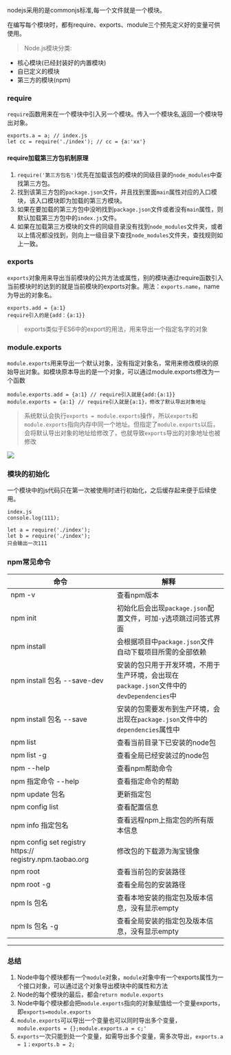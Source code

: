 nodejs采用的是commonjs标准,每一个文件就是一个模块。

在编写每个模块时，都有require、exports、module三个预先定义好的变量可供使用。

> Node.js模块分类:  

- 核心模块(已经封装好的内置模块)
- 自已定义的模块
- 第三方的模块(npm)

### require

`require`函数用来在一个模块中引入另一个模块。传入一个模块名,返回一个模块导出对象。

```
exports.a = a; // index.js
let cc = require('./index'); // cc = {a:'xx'}
```

#### require加载第三方包机制原理

1. `require('第三方包名')`优先在加载该包的模块的同级目录的`node_modules`中查找第三方包。
2. 找到该第三方包的`package.json`文件，并且找到里面`main`属性对应的入口模块，该入口模块即为加载的第三方模块。
3. 如果在要加载的第三方包中没哟找到`package.json`文件或者没有`main`属性，则默认加载第三方包中的`index.js`文件。
4. 如果在加载第三方模块的文件的同级目录没有找到`node_modules`文件夹，或者以上情况都没找到，则向上一级目录下查找`node_modules`文件夹，查找规则如上一致。

### exports

`exports`对象用来导出当前模块的公共方法或属性，别的模块通过require函数引入当前模块时的达到的就是当前模块的exports对象。用法：`exports.name`，name为导出的对象名。

```
exports.add = {a:1}
require引入的是{add：{a:1}}
```

> exports类似于ES6中的export的用法，用来导出一个指定名字的对象

### module.exports

`module.exports`用来导出一个默认对象，没有指定对象名，常用来修改模块的原始导出对象。如模块原本导出的是一个对象，可以通过module.exports修改为一个函数

```
module.exports.add = {a:1} // require引入就是{add:{a:1}}
module.exports = {a:1} // require引入就是{a:1}，修改了默认导出对象地址
```

> 系统默认会执行`exports = module.exports`操作，所以`exports`和`module.exports`指向内存中同一个地址。但指定了`module.exports`以后，会将默认导出对象的地址给修改了，也就导致`exports`导出的对象地址也被修改

![](E:\web-note\node\images\1597153333.png)

### 模块的初始化

一个模块中的js代码只在第一次被使用时进行初始化，之后缓存起来便于后续使用。

```
index.js
console.log(111);

let a = require('./index');
let b = require('./index');
只会输出一次111
```

### npm常见命令

| 命令                                                     | 解释                                                         |
| -------------------------------------------------------- | ------------------------------------------------------------ |
| npm -v                                                   | 查看npm版本                                                  |
| npm init                                                 | 初始化后会出现`package.json`配置文件，可加`-y`选项跳过问答式界面 |
| npm install                                              | 会根据项目中`package.json`文件自动下载项目所需的全部依赖     |
| npm install 包名 --save-dev                              | 安装的包只用于开发环境，不用于生产环境，会出现在`package.json`文件中的`devDependencies`中 |
| npm install 包名 --save                                  | 安装的包需要发布到生产环境，会出现在`package.json`文件中的`dependencies`属性中 |
| npm list                                                 | 查看当前目录下已安装的node包                                 |
| npm list -g                                              | 查看全局已经安装过的node包                                   |
| npm --help                                               | 查看npm帮助命令                                              |
| npm 指定命令 --help                                      | 查看指定命令的帮助                                           |
| npm update 包名                                          | 更新指定包                                                   |
| npm config list                                          | 查看配置信息                                                 |
| npm info 指定包名                                        | 查看远程npm上指定包的所有版本信息                            |
| npm config set registry https:// registry.npm.taobao.org | 修改包的下载源为淘宝镜像                                     |
| npm root                                                 | 查看当前包的安装路径                                         |
| npm root -g                                              | 查看全局包的安装路径                                         |
| npm ls 包名                                              | 查看本地安装的指定包及版本信息，没有显示empty                |
| npm ls 包名 -g                                           | 查看全局安装的指定包及版本信息，没有显示empty                |

------

### 总结

1. Node中每个模块都有一个`module`对象，`module`对象中有一个exports属性为一个接口对象，可以通过这个对象导出模块中的属性和方法
2. Node的每个模块的最后，都会`return module.exports`
3. Node中每个模块都会把`module.exports`指向的对象赋值给一个变量exports，即`exports=module.exports`
4. `module.exports`可以导出一个变量也可以同时导出多个变量，`module.exports = {};module.exports.a = c;'`
5. `exports`一次只能到处一个变量，如需导出多个变量，需多次导出，`exports.a = 1；exports.b = 2;`